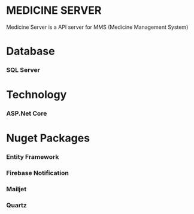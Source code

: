# MEDICINE SERVER

Medicine Server is a API server for MMS (Medicine Management System)

# Database

### SQL Server

# Technology

### ASP.Net Core

# Nuget Packages

### Entity Framework
### Firebase Notification
### Mailjet
### Quartz




